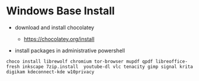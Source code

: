 # Windows Base Install

+ download and install chocolatey
  + https://chocolatey.org/install

+ install packages in administrative powershell
```
choco install librewolf chromium tor-browser mupdf qpdf libreoffice-fresh inkscape 7zip.install  youtube-dl vlc tenacity gimp signal krita digikam kdeconnect-kde w10privacy
```
